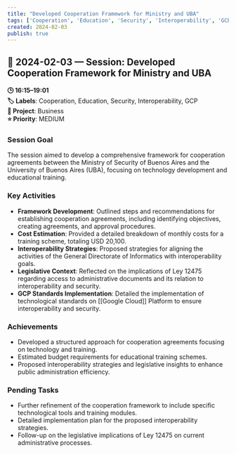```yaml
---
title: "Developed Cooperation Framework for Ministry and UBA"
tags: ['Cooperation', 'Education', 'Security', 'Interoperability', 'GCP']
created: 2024-02-03
publish: true
---
```


## 📅 2024-02-03 — Session: Developed Cooperation Framework for Ministry and UBA

**🕒 16:15–19:01**  
**🏷️ Labels**: Cooperation, Education, Security, Interoperability, GCP  
**📂 Project**: Business  
**⭐ Priority**: MEDIUM  


### Session Goal
The session aimed to develop a comprehensive framework for cooperation agreements between the Ministry of Security of Buenos Aires and the University of Buenos Aires (UBA), focusing on technology development and educational training.

### Key Activities
- **Framework Development**: Outlined steps and recommendations for establishing cooperation agreements, including identifying objectives, creating agreements, and approval procedures.
- **Cost Estimation**: Provided a detailed breakdown of monthly costs for a training scheme, totaling USD 20,100.
- **Interoperability Strategies**: Proposed strategies for aligning the activities of the General Directorate of Informatics with interoperability goals.
- **Legislative Context**: Reflected on the implications of Ley 12475 regarding access to administrative documents and its relation to interoperability and security.
- **GCP Standards Implementation**: Detailed the implementation of technological standards on [[Google Cloud]] Platform to ensure interoperability and security.

### Achievements
- Developed a structured approach for cooperation agreements focusing on technology and training.
- Estimated budget requirements for educational training schemes.
- Proposed interoperability strategies and legislative insights to enhance public administration efficiency.

### Pending Tasks
- Further refinement of the cooperation framework to include specific technological tools and training modules.
- Detailed implementation plan for the proposed interoperability strategies.
- Follow-up on the legislative implications of Ley 12475 on current administrative processes.
